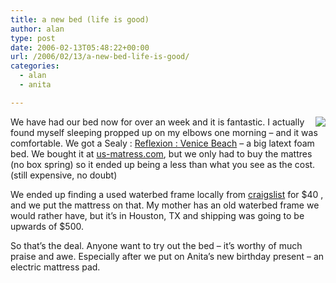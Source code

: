 ```yaml
---
title: a new bed (life is good)
author: alan
type: post
date: 2006-02-13T05:48:22+00:00
url: /2006/02/13/a-new-bed-life-is-good/
categories:
  - alan
  - anita

---
```

[<img src="https://zeroasterisk.com/photos/main.php?g2_view=core.DownloadItem&#038;g2_itemId=28823&#038;g2_serialNumber=2" style="float:right;" />][1]We have had our bed now for over an week and it is fantastic. I actually found myself sleeping propped up on my elbows one morning &#8211; and it was comfortable. We got a Sealy : [Reflexion : Venice Beach][2] &#8211; a big latext foam bed. We bought it at [us-matress.com][3], but we only had to buy the mattres (no box spring) so it ended up being a less than what you see as the cost. (still expensive, no doubt)

We ended up finding a used waterbed frame locally from [craigslist][4] for $40 , and we put the mattress on that. My mother has an old waterbed frame we would rather have, but it&#8217;s in Houston, TX and shipping was going to be upwards of $500.

So that&#8217;s the deal. Anyone want to try out the bed &#8211; it&#8217;s worthy of much praise and awe. Especially after we put on Anita&#8217;s new birthday present &#8211; an electric mattress pad.


 [1]: https://zeroasterisk.com/photos/main.php?g2_view=core.ShowItem&g2_itemId=28821 "anita"
 [2]: http://sealy.com/ProductCatalog/reflexionPlush.aspx "bed"
 [3]: http://us-mattress.com/venpluslatma.html "usmat"
 [4]: http://www.craigslist.org/ "cl"
